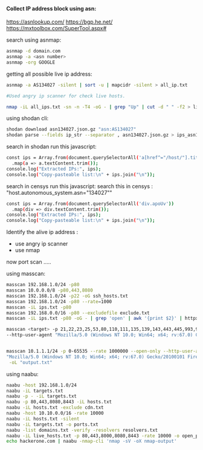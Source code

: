 
#### Collect IP address block using asn:
https://asnlookup.com/
https://bgp.he.net/
https://mxtoolbox.com/SuperTool.aspx#

search using asnmap:
```bash
asnmap -d domain.com
asnmap -a <asn number>
asnmap -org GOOGLE
```

getting all possible live ip address:
```bash
asnmap -a AS134027 -silent | sort -u | mapcidr -silent > all_ip.txt

#Used angry ip scanner for check live hosts.

nmap -iL all_ips.txt -sn -n -T4 -oG - | grep "Up" | cut -d " " -f2 > live_ips.txt

```

using shodan cli:
```bash
shodan download asn134027.json.gz "asn:AS134027"
shodan parse --fields ip_str --separator , asn134027.json.gz > ips_asn134027.txt
```

search in shodan run this javascript:
```bash
const ips = Array.from(document.querySelectorAll('a[href^="/host/"].title.text-dark'))
  .map(a => a.textContent.trim());
console.log("Extracted IPs:", ips);
console.log("Copy-pasteable list:\n" + ips.join("\n"));
```


search in censys run this javascript:
search this in censys : "host.autonomous_system.asn="134027""
```bash
const ips = Array.from(document.querySelectorAll('div.apoUv'))
  .map(div => div.textContent.trim());
console.log("Extracted IPs:", ips);
console.log("Copy-pasteable list:\n" + ips.join("\n"));
```


Identify the alive ip address :
- use angry ip scanner 
- use nmap

now port scan .....

using masscan:
```bash
masscan 192.168.1.0/24 -p80
masscan 10.0.0.0/8 -p80,443,8080
masscan 192.168.1.0/24 -p22 -oG ssh_hosts.txt
masscan 192.168.1.0/24 -p80 --rate=1000
masscan -iL ips.txt -p80
masscan 192.168.0.0/16 -p80 --excludefile exclude.txt
masscan -iL ips.txt -p80 -oG - | grep 'open' | awk '{print $2}' | httpx -silent

masscan <target> -p 21,22,23,25,53,80,110,111,135,139,143,443,445,993,995,1723,3306,3389,5900,8080
--http-user-agent "Mozilla/5.0 (Windows NT 10.0; Win64; x64; rv:67.0) Gecko/20100101 Firefox/67.0" --rate 100000 --oL "output.txt"


masscan 10.1.1.1/24 -p 0-65535 --rate 1000000 --open-only --http-user-agent \
"Mozilla/5.0 (Windows NT 10.0; Win64; x64; rv:67.0) Gecko/20100101 Firefox/67.0"\
 -oL "output.txt"
```

using naabu:
```bash
naabu -host 192.168.1.0/24
naabu -iL targets.txt
naabu -p - -iL targets.txt
naabu -p 80,443,8080,8443 -iL hosts.txt
naabu -iL hosts.txt -exclude cdn.txt
naabu -host 10.10.0.0/16 -rate 10000
naabu -iL hosts.txt -silent
naabu -iL targets.txt -o ports.txt
naabu -list domains.txt -verify -resolvers resolvers.txt
naabu -iL live_hosts.txt -p 80,443,8000,8080,8443 -rate 10000 -o open_ports.txt -silent
echo hackerone.com | naabu -nmap-cli 'nmap -sV -oX nmap-output'

```